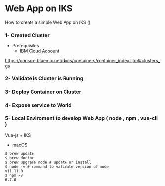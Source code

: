 # Web App on IKS 

How to create a simple Web App on IKS ()

### 1- Created Cluster 
* Prerequisites 
  - IBM Cloud Acoount 

https://console.bluemix.net/docs/containers/container_index.html#clusters_gs

### 2- Validate is Cluster is Running 


### 3- Deploy Container on Cluster 


### 4- Expose service to World 


### 5- Local Enviroment to develop Web App ( node , npm , vue-cli )
Vue-js + IKS 

* macOS 
```
$ brew update
$ brew doctor
$ brew upgrade node # update or install 
$ node -v # command to validate version of node
v11.11.0 
$ npm -v
6.7.0
```


